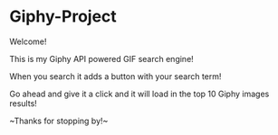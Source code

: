 # Giphy-Project

Welcome!

This is my Giphy API powered GIF search engine!

When you search it adds a button with your search term!

Go ahead and give it a click and it will load in the top 10 Giphy images results!

~Thanks for stopping by!~
